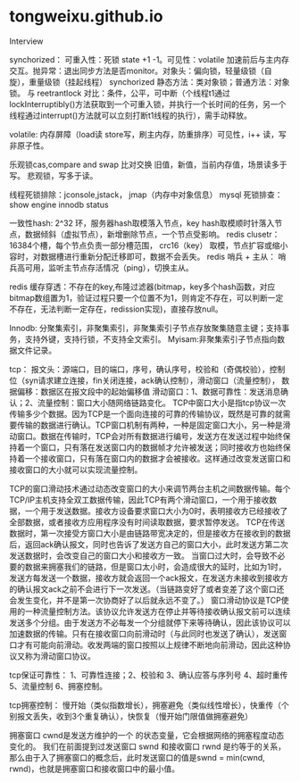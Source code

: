 # tongweixu.github.io

Interview

synchorized：
可重入性：死锁 state +1 -1。可见性：volatile 加速前后与主内存交互。抛异常：退出同步方法是否monitor。对象头：偏向锁，轻量级锁（自旋），重量级锁（挂起线程）
synchorized 静态方法：类对象锁；普通方法：对象锁。 与 reetrantlock 对比：条件，公平，可中断（个线程t1通过lockInterruptibly()方法获取到一个可重入锁，并执行一个长时间的任务，另一个线程通过interrupt()方法就可以立刻打断t1线程的执行），需手动释放。

volatile: 内存屏障（load读 store写，刷主内存，防重排序）可见性，i++ 读，写非原子性。

乐观锁cas,compare and swap 比对交换 旧值，新值，当前内存值，场景读多于写。
悲观锁，写多于读。

线程死锁排除：jconsole,jstack， jmap（内存中对象信息）
mysql 死锁排查：show engine innodb status

一致性hash: 2^32 环，服务器hash取模落入节点，key hash取模顺时针落入节点，数据倾斜（虚拟节点），新增删除节点，一个节点受影响。
redis clusetr：16384个槽，每个节点负责一部分槽范围， crc16（key） 取模，节点扩容或缩小容时，对数据槽进行重新分配迁移即可，数据不会丢失。
redis 哨兵 +  主从： 哨兵高可用，监听主节点存活情况（ping），切换主从。

redis 缓存穿透：不存在的key,布隆过滤器(bitmap，key多个hash函数，对应bitmap数组置为1，验证过程只要一个位置不为1，则肯定不存在，可以判断一定不存在，无法判断一定存在，redission实现)，直接存放null。

Innodb: 分聚集索引，非聚集索引，非聚集索引子节点存放聚集随意主键；支持事务，支持外键，支持行锁，不支持全文索引。
Myisam:非聚集索引子节点指向数据文件记录。

tcp：
报文头：源端口，目的端口，序号，确认序号，校验和（奇偶校验），控制位（syn请求建立连接，fin关闭连接，ack确认控制），滑动窗口（流量控制），
       数据偏移：数据区在报文段中的起始偏移值
滑动窗口：1、数据可靠性：发送消息确认；2、流量控制：窗口大小随网络链路变化。
TCP中窗口大小是指tcp协议一次传输多少个数据。因为TCP是一个面向连接的可靠的传输协议，既然是可靠的就需要传输的数据进行确认。TCP窗口机制有两种，一种是固定窗口大小，另一种是滑动窗口。数据在传输时，TCP会对所有数据进行编号，发送方在发送过程中始终保持着一个窗口，只有落在发送窗口内的数据帧才允许被发送；同时接收方也始终保持着一个接收窗口，只有落在窗口内的数据才会被接收。这样通过改变发送窗口和接收窗口的大小就可以实现流量控制。

TCP的窗口滑动技术通过动态改变窗口的大小来调节两台主机之间数据传输。每个TCP/IP主机支持全双工数据传输，因此TCP有两个滑动窗口，一个用于接收数据，一个用于发送数据。接收方设备要求窗口大小为0时，表明接收方已经接收了全部数据，或者接收方应用程序没有时间读取数据，要求暂停发送。
TCP在传送数据时，第一次接受方窗口大小是由链路带宽决定的，但是接收方在接收到的数据后，返回ack确认报文，同时也告诉了发送方自己的窗口大小，此时发送方第二次发送数据时，会改变自己的窗口大小和接收方一致。
当窗口过大时，会导致不必要的数据来拥塞我们的链路，但是窗口太小时，会造成很大的延时，比如为1时，发送方每发送一个数据，接收方就会返回一个ack报文，在发送方未接收到接收方的确认报文ack之前不会进行下一次发送。（当链路变好了或者变差了这个窗口还会发生变化，并不是第一次协商好了以后就永远不变了。）
窗口滑动协议是TCP使用的一种流量控制方法。该协议允许发送方在停止并等待接收确认报文前可以连续发送多个分组。由于发送方不必每发一个分组就停下来等待确认，因此该协议可以加速数据的传输。只有在接收窗口向前滑动时（与此同时也发送了确认），发送窗口才有可能向前滑动。收发两端的窗口按照以上规律不断地向前滑动，因此这种协议又称为滑动窗口协议。

tcp保证可靠性：
1、可靠性连接；2、校验和 3、确认应答与序列号 4、超时重传 5、流量控制 6、拥塞控制。

tcp拥塞控制：
慢开始（类似指数增长），拥塞避免（类似线性增长），快重传（个别报文丢失，收到3个重复确认），快恢复（慢开始门限值做拥塞避免）

拥塞窗口 cwnd是发送方维护的一个 的状态变量，它会根据网络的拥塞程度动态变化的。
我们在前面提到过发送窗口 swnd 和接收窗口 rwnd 是约等于的关系，那么由于入了拥塞窗口的概念后，此时发送窗口的值是swnd = min(cwnd, rwnd)，也就是拥塞窗口和接收窗口中的最小值。
